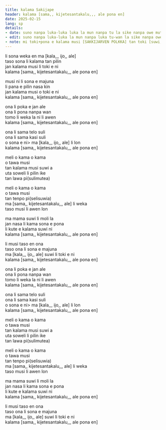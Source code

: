 ```yaml
---
title: kalama Sakijape
header: kalama [sama,, kijetesantakalu,,, ale pona en]
date: 2025-02-15
lang: sp
details:
- date: suno nanpa luka-luka luka la mun nanpa tu la sike nanpa owe mute1 mute1 wan  
- edit: suno nanpa luka-luka la mun nanpa luka tu-wan la sike nanpa owe mute1 luka  
- note: mi toki+pona e kalama musi [SAKKIJARVEN POLKKA] tan toki [suwi,, mi,,]
---
```


li sona weka en ma [kala,,, ijo,, ale]  
taso sona li kalama tan pilin  
jan kalama musi li toki e ni  
kalama [sama,, kijetesantakalu,,, ale pona en]  

musi ni li sona e majuna  
li pana e pilin nasa kin  
jan kalama musi o toki e ni  
kalama [sama,, kijetesantakalu,,, ale pona en]  

ona li poka e jan ale  
ona li pona nanpa wan  
tomo li weka la ni li awen  
kalama [sama,, kijetesantakalu,,, ale pona en]  

ona li sama telo suli  
ona li sama kasi suli  
o sona e ni> ma [kala,,, ijo,, ale] li lon  
kalama [sama,, kijetesantakalu,,, ale pona en]  

meli o kama o kama  
o tawa musi  
tan kalama musi suwi a  
uta soweli li pilin ike  
tan lawa pi(sulimutea)  

meli o kama o kama  
o tawa musi  
tan tenpo pi(selisuwia)  
ma [sama,, kijetesantakalu,,, ale] li weka  
taso musi li awen lon  

ma mama suwi li moli la  
jan nasa li kama sona e pona  
li kute e kalama suwi ni  
kalama [sama,, kijetesantakalu,,, ale pona en]  

li musi taso en ona  
taso ona li sona e majuna  
ma [kala,,, ijo,, ale] suwi li toki e ni  
kalama [sama,, kijetesantakalu,,, ale pona en]  

ona li poka e jan ale  
ona li pona nanpa wan  
tomo li weka la ni li awen  
kalama [sama,, kijetesantakalu,,, ale pona en]  

ona li sama telo suli  
ona li sama kasi suli  
o sona e ni> ma [kala,,, ijo,, ale] li lon  
kalama [sama,, kijetesantakalu,,, ale pona en]  

meli o kama o kama  
o tawa musi  
tan kalama musi suwi a  
uta soweli li pilin ike  
tan lawa pi(sulimutea)  

meli o kama o kama  
o tawa musi  
tan tenpo pi(selisuwia)  
ma [sama,, kijetesantakalu,,, ale] li weka  
taso musi li awen lon  

ma mama suwi li moli la  
jan nasa li kama sona e pona  
li kute e kalama suwi ni  
kalama [sama,, kijetesantakalu,,, ale pona en]  

li musi taso en ona  
taso ona li sona e majuna  
ma [kala,,, ijo,, ale] suwi li toki e ni  
kalama [sama,, kijetesantakalu,,, ale pona en]  


